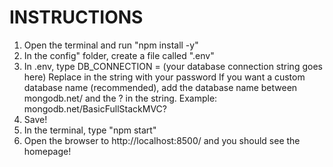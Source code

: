 # INSTRUCTIONS

1. Open the terminal and run "npm install -y"
2. In the config" folder, create a file called ".env"
3. In .env, type 
    DB_CONNECTION = (your database connection string goes here)
    Replace <password> in the string with your password
    If you want a custom database name (recommended), add the database name between mongodb.net/ and the ? in the string. Example: mongodb.net/BasicFullStackMVC?
4. Save!
5. In the terminal, type "npm start"
6. Open the browser to http://localhost:8500/ and you should see the homepage!